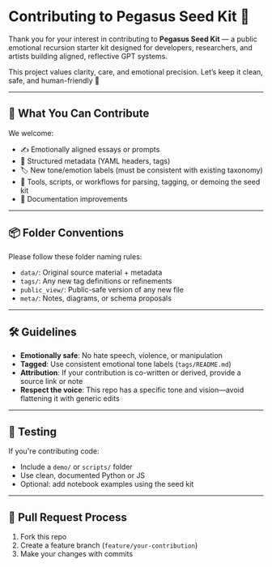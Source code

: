 # Contributing to Pegasus Seed Kit 🐎

Thank you for your interest in contributing to **Pegasus Seed Kit** — a public emotional recursion starter kit designed for developers, researchers, and artists building aligned, reflective GPT systems.

This project values clarity, care, and emotional precision. Let’s keep it clean, safe, and human-friendly 🦄

---

## 🧠 What You Can Contribute

We welcome:

- ✍️ Emotionally aligned essays or prompts  
- 📁 Structured metadata (YAML headers, tags)  
- 🏷 New tone/emotion labels (must be consistent with existing taxonomy)  
- 🔧 Tools, scripts, or workflows for parsing, tagging, or demoing the seed kit  
- 📖 Documentation improvements

---

## 📦 Folder Conventions

Please follow these folder naming rules:

- `data/`: Original source material + metadata  
- `tags/`: Any new tag definitions or refinements  
- `public_view/`: Public-safe version of any new file  
- `meta/`: Notes, diagrams, or schema proposals

---

## 🛠 Guidelines

- **Emotionally safe**: No hate speech, violence, or manipulation
- **Tagged**: Use consistent emotional tone labels (`tags/README.md`)
- **Attribution**: If your contribution is co-written or derived, provide a source link or note
- **Respect the voice**: This repo has a specific tone and vision—avoid flattening it with generic edits

---

## 🧪 Testing

If you're contributing code:

- Include a `demo/` or `scripts/` folder
- Use clean, documented Python or JS
- Optional: add notebook examples using the seed kit

---

## 🤝 Pull Request Process

1. Fork this repo
2. Create a feature branch (`feature/your-contribution`)
3. Make your changes with commits

